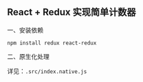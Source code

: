 ## React + Redux 实现简单计数器

一、安装依赖

`npm install redux react-redux`

二、原生化处理

详见：`.src/index.native.js`

